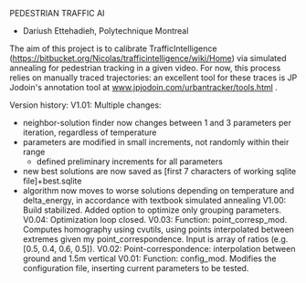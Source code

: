 PEDESTRIAN TRAFFIC AI
- Dariush Ettehadieh, Polytechnique Montreal

The aim of this project is to calibrate TrafficIntelligence (https://bitbucket.org/Nicolas/trafficintelligence/wiki/Home) via simulated annealing for pedestrian tracking in a given video. For now, this process relies on manually traced trajectories: an excellent tool for these traces is JP Jodoin's annotation tool at www.jpjodoin.com/urbantracker/tools.html .

Version history:
	V1.01: Multiple changes:
- neighbor-solution finder now changes between 1 and 3 parameters per iteration, regardless of temperature
- parameters are modified in small increments, not randomly within their range
	- defined preliminary increments for all parameters
- new best solutions are now saved as [first 7 characters of working sqlite file]+best.sqlite
- algorithm now moves to worse solutions depending on temperature and delta_energy, in accordance with textbook simulated annealing
	V1.00: Build stabilized. Added option to optimize only grouping parameters.
	V0.04: Optimization loop closed.
	V0.03: Function: point_corresp_mod. Computes homography using cvutils, using points interpolated between extremes given my point_correspondence. Input is array of ratios (e.g. [0.5, 0.4, 0.6, 0.5]).
	V0.02: Point-correspondence: interpolation between ground and 1.5m vertical
	V0.01: Function: config_mod. Modifies the configuration file, inserting current parameters to be tested.
